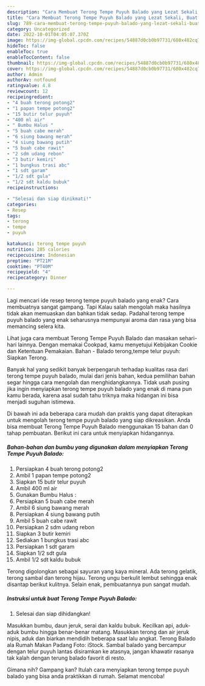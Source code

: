 ```yaml
---
description: "Cara Membuat Terong Tempe Puyuh Balado yang Lezat Sekali, Buat Buka Puasa}"
title: "Cara Membuat Terong Tempe Puyuh Balado yang Lezat Sekali, Buat Buka Puasa}"
slug: 789-cara-membuat-terong-tempe-puyuh-balado-yang-lezat-sekali-buat-buka-puasa
category: Uncategorized
date: 2022-10-01T04:05:07.370Z
image: https://img-global.cpcdn.com/recipes/54887d0cb0b97731/680x482cq70/terong-tempe-puyuh-balado-foto-resep-utama.jpg
hideToc: false
enableToc: true
enableTocContent: false
thumbnail: https://img-global.cpcdn.com/recipes/54887d0cb0b97731/680x482cq70/terong-tempe-puyuh-balado-foto-resep-utama.jpg
cover: https://img-global.cpcdn.com/recipes/54887d0cb0b97731/680x482cq70/terong-tempe-puyuh-balado-foto-resep-utama.jpg
author: Admin
authorAv: notfound
ratingvalue: 4.8
reviewcount: 12
recipeingredient:
- "4 buah terong potong2"
- "1 papan tempe potong2"
- "15 butir telur puyuh"
- "400 ml air"
- " Bumbu Halus "
- "5 buah cabe merah"
- "6 siung bawang merah"
- "4 siung bawang putih"
- "5 buah cabe rawit"
- "2 sdm udang rebon"
- "3 butir kemiri"
- "1 bungkus trasi abc"
- "1 sdt garam"
- "1/2 sdt gula"
- "1/2 sdt kaldu bubuk"
recipeinstructions:

- "Selesai dan siap dinikmati!"
categories:
- Resep
tags:
- terong
- tempe
- puyuh

katakunci: terong tempe puyuh 
nutrition: 285 calories
recipecuisine: Indonesian
preptime: "PT21M"
cooktime: "PT40M"
recipeyield: "4"
recipecategory: Dinner

---
```



Lagi mencari ide resep terong tempe puyuh balado yang enak? Cara membuatnya sangat gampang. Tapi Kalau salah mengolah maka hasilnya tidak akan memuaskan dan bahkan tidak sedap. Padahal terong tempe puyuh balado yang enak seharusnya mempunyai aroma dan rasa yang bisa memancing selera kita.


Lihat juga cara membuat Terong Tempe Puyuh Balado dan masakan sehari-hari lainnya. Dengan memakai Cookpad, kamu menyetujui Kebijakan Cookie dan Ketentuan Pemakaian. Bahan - Balado terong,tempe telur puyuh: Siapkan Terong.

Banyak hal yang sedikit banyak berpengaruh terhadap kualitas rasa dari terong tempe puyuh balado, mulai dari jenis bahan, kedua pemilihan bahan segar hingga cara mengolah dan menghidangkannya. Tidak usah pusing jika ingin menyiapkan terong tempe puyuh balado yang enak di mana pun kamu berada, karena asal sudah tahu triknya maka hidangan ini bisa menjadi suguhan istimewa.


Di bawah ini ada beberapa cara mudah dan praktis yang dapat diterapkan untuk mengolah terong tempe puyuh balado yang siap dikreasikan. Anda bisa membuat Terong Tempe Puyuh Balado menggunakan 15 bahan dan 0 tahap pembuatan. Berikut ini cara untuk menyiapkan hidangannya.

<!--inarticleads1-->

##### Bahan-bahan dan bumbu yang digunakan dalam menyiapkan Terong Tempe Puyuh Balado:

1. Persiapkan 4 buah terong potong2
1. Ambil 1 papan tempe potong2
1. Siapkan 15 butir telur puyuh
1. Ambil 400 ml air
1. Gunakan  Bumbu Halus :
1. Persiapkan 5 buah cabe merah
1. Ambil 6 siung bawang merah
1. Persiapkan 4 siung bawang putih
1. Ambil 5 buah cabe rawit
1. Persiapkan 2 sdm udang rebon
1. Siapkan 3 butir kemiri
1. Sediakan 1 bungkus trasi abc
1. Persiapkan 1 sdt garam
1. Siapkan 1/2 sdt gula
1. Ambil 1/2 sdt kaldu bubuk


Terong digolongkan sebagai sayuran yang kaya mineral. Ada terong gelatik, terong sambal dan terong hijau. Terong ungu berkulit lembut sehingga enak disantap berikut kulitnya. Selain enak, pembuatannya pun sangat mudah. 

<!--inarticleads2-->

##### Instruksi untuk buat Terong Tempe Puyuh Balado:


1. Selesai dan siap dihidangkan!

Masukkan bumbu, daun jeruk, serai dan kaldu bubuk. Kecilkan api, aduk-aduk bumbu hingga benar-benar matang. Masukkan terong dan air jeruk nipis, aduk dan biarkan mendidih beberapa saat lalu angkat. Terong Balado ala Rumah Makan Padang Foto: iStock. Sambal balado yang bercampur dengan telur puyuh lantas disiramkan ke atasnya, jangan khawatir rasanya tak kalah dengan terung balado favorit di resto. 

Gimana nih? Gampang kan? Itulah cara menyiapkan terong tempe puyuh balado yang bisa anda praktikkan di rumah. Selamat mencoba!
